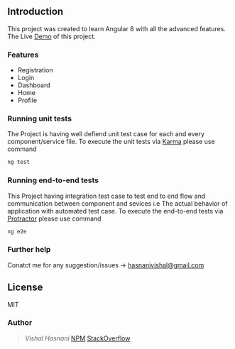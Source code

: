 ## Introduction

This project was created to learn Angular 8 with all the advanced features.
The Live [Demo](https://vishal-hasnani.herokuapp.com/) of this project.

### Features

- Registration
- Login 
- Dashboard 
- Home
- Profile

### Running unit tests

The Project is having well defiend unit test case for each and every component/service file.
To execute the unit tests via [Karma](https://karma-runner.github.io) please use command 
```sh
ng test
```

### Running end-to-end tests

This Project having integration test case to test end to end flow and communication between component and sevices
i.e The actual behavior of application with automated test case.
To execute the end-to-end tests via [Protractor](http://www.protractortest.org/) please use command
```sh
ng e2e
```

### Further help

Conatct me for any suggestion/issues -> hasnanivishal@gmail.com

License
----

MIT

### Author

> *Vishal Hasnani*
> [NPM](https://www.npmjs.com/~hasnanivishal)
> [StackOverflow](https://stackoverflow.com/users/9309209/vishal-hasnani?tab=profile)



